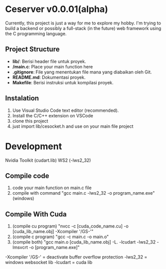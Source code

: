 # Ceserver v0.0.01(alpha)

Currently, this project is just a way for me to explore my hobby. I'm trying to build a backend or possibly a full-stack (in the future) web framework using the C programming language.

## Project Structure

- **lib/**: Berisi header file untuk proyek.
- **/main.c**: Place your main function here
- **.gitignore**: File yang menentukan file mana yang diabaikan oleh Git.
- **README.md**: Dokumentasi proyek.
- **Makefile**: Berisi instruksi untuk kompilasi proyek.

## Instalation

1. Use Visual Studio Code text editor (recommended).
2. Install the C/C++ extension on VSCode
3. clone this project
4. just import lib/cesocket.h and use on your main file project

# Development
Nvidia Toolkit (cudart.lib)
WS2 (-lws2_32)

## Compile code

1. code your main function on main.c file
2. compile with command "gcc main.c -lws2_32 -o program_name.exe" (windows)

## Compile With Cuda

1. (compile cu program) "nvcc -c [cuda_code_name.cu] -o [cuda_lib_name.obj] -Xcompiler '/GS-'"
2. (compile c program) "gcc -c main.c -o main.o"
3. (compile both) "gcc main.o [cuda_lib_name.obj] -L. -lcudart -lws2_32 -lmsvcrt -o [program_name.exe]"

-Xcompiler '/GS-' = deactivate buffer overflow protection
-lws2_32 = windows websocket lib
-lcudart = cuda lib